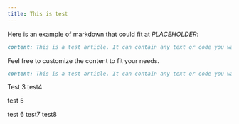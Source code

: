 ```yaml
---
title: This is test
---
```

Here is an example of markdown that could fit at $PLACEHOLDER$:

```markdown
content: This is a test article. It can contain any text or code you want to include.
```

Feel free to customize the content to fit your needs.

```markdown
content: This is a test article. It can contain any text or code you want to include.
```

Test 3
test4

test 5

test 6
test7
test8
